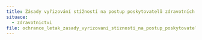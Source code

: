 ```yaml
---
title: Zásady vyřizování stížností na postup poskytovatelů zdravotních služeb
situace:
  - zdravotnictvi
file: ochrance_letak_zasady_vyrizovani_stiznosti_na_postup_poskytovatelu_zdravotnich_sluzeb.pdf
---
```

